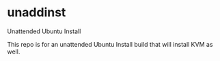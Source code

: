 unaddinst
=========

Unattended Ubuntu Install

This repo is for an unattended Ubuntu Install build that will install KVM as well. 

